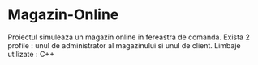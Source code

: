# Magazin-Online
Proiectul simuleaza un magazin online in fereastra de comanda.
Exista 2 profile : unul de administrator al magazinului si unul de client.
Limbaje utilizate : C++
